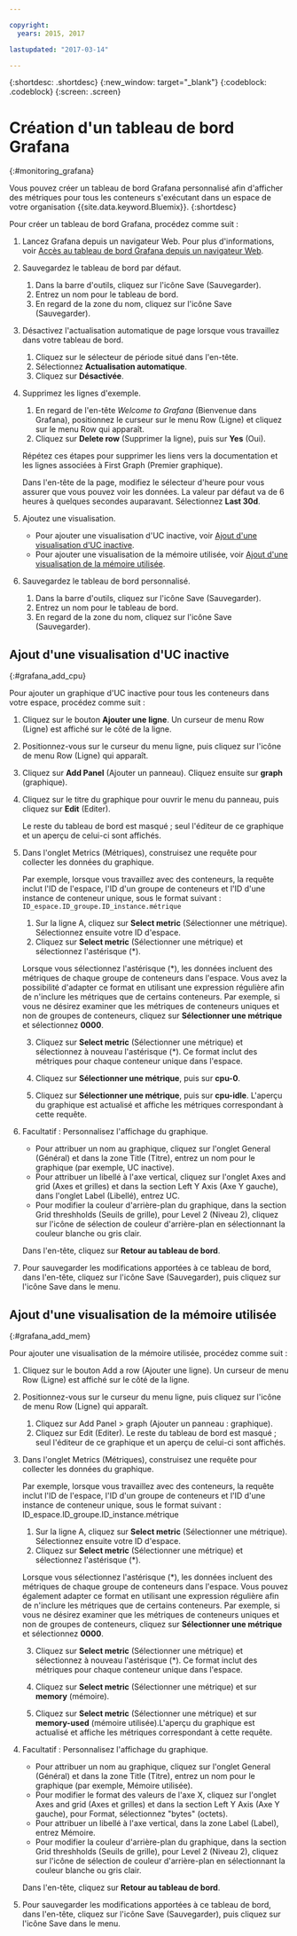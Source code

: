 ```yaml
---

copyright:
  years: 2015, 2017

lastupdated: "2017-03-14"

---
```



{:shortdesc: .shortdesc}
{:new_window: target="_blank"}
{:codeblock: .codeblock}
{:screen: .screen}

# Création d'un tableau de bord Grafana
{:#monitoring_grafana}

Vous pouvez créer un tableau de bord Grafana personnalisé afin d'afficher des métriques pour tous les conteneurs s'exécutant dans un espace de votre organisation {{site.data.keyword.Bluemix}}.
{:shortdesc}

Pour créer un tableau de bord Grafana, procédez comme suit :

1. Lancez Grafana depuis un navigateur Web. Pour plus d'informations, voir [Accès au tableau de bord Grafana depuis un navigateur Web](monitoring_analyzing_metrics_grafana.html#launch_grafana_from_browser).

2. Sauvegardez le tableau de bord par défaut.

    1. Dans la barre d'outils, cliquez sur l'icône Save (Sauvegarder).
    2. Entrez un nom pour le tableau de bord.
    3. En regard de la zone du nom, cliquez sur l'icône Save (Sauvegarder).
   
3. Désactivez l'actualisation automatique de page lorsque vous travaillez dans votre tableau de bord. 

    1. Cliquez sur le sélecteur de période situé dans l'en-tête.
    2. Sélectionnez **Actualisation automatique**.
    3. Cliquez sur **Désactivée**.
 
 5. Supprimez les lignes d'exemple.
 
     1. En regard de l'en-tête *Welcome to Grafana* (Bienvenue dans Grafana), positionnez le curseur sur le menu Row (Ligne) et cliquez sur le menu Row qui apparaît.
     2. Cliquez sur **Delete row** (Supprimer la ligne), puis sur **Yes** (Oui).
     
     Répétez ces étapes pour supprimer les liens vers la documentation et les lignes associées à First Graph (Premier graphique). 
     
     Dans l'en-tête de la page, modifiez le sélecteur d'heure pour vous assurer que vous pouvez voir les données. La valeur par défaut va de 6 heures à quelques secondes auparavant. Sélectionnez
**Last 30d**.
     
6. Ajoutez une visualisation.

    * Pour ajouter une visualisation d'UC inactive, voir [Ajout d'une visualisation d'UC inactive](monitoring_grafana.html#grafana_add_cpu).
    * Pour ajouter une visualisation de la mémoire utilisée, voir [Ajout d'une visualisation de la mémoire utilisée](monitoring_grafana.html#grafana_add_mem).
        
7. Sauvegardez le tableau de bord personnalisé.

    1. Dans la barre d'outils, cliquez sur l'icône Save (Sauvegarder).
    2. Entrez un nom pour le tableau de bord.
    3. En regard de la zone du nom, cliquez sur l'icône Save (Sauvegarder).
    

## Ajout d'une visualisation d'UC inactive
{:#grafana_add_cpu}

Pour ajouter un graphique d'UC inactive pour tous les conteneurs dans votre espace, procédez comme suit :

1. Cliquez sur le bouton **Ajouter une ligne**. Un curseur de menu Row (Ligne) est affiché sur le côté de la ligne.
    
2. Positionnez-vous sur le curseur du menu ligne, puis cliquez sur l'icône de menu Row (Ligne) qui apparaît.

3. Cliquez sur **Add Panel** (Ajouter un panneau). Cliquez ensuite sur **graph** (graphique).

4. Cliquez sur le titre du graphique pour ouvrir le menu du panneau, puis cliquez sur **Edit** (Editer). 

    Le reste du tableau de bord est masqué ; seul l'éditeur de ce graphique et un aperçu de celui-ci sont affichés.
    
5. Dans l'onglet Metrics (Métriques), construisez une requête pour collecter les données du graphique. 

    Par exemple, lorsque vous travaillez avec des conteneurs, la requête inclut l'ID de l'espace, l'ID d'un groupe de conteneurs et l'ID d'une instance de conteneur unique, sous le format suivant : `ID_espace.ID_groupe.ID_instance.métrique`
        
    1. Sur la ligne A, cliquez sur **Select metric** (Sélectionner une métrique). Sélectionnez ensuite votre ID d'espace.
    2. Cliquez sur **Select metric** (Sélectionner une métrique) et sélectionnez l'astérisque (\*).
    
    Lorsque vous sélectionnez l'astérisque (\*), les données incluent des métriques de chaque groupe de conteneurs dans l'espace. Vous avez la possibilité d'adapter ce format en utilisant une expression régulière afin de n'inclure les métriques que de certains conteneurs. Par exemple, si vous ne
désirez examiner que les métriques de conteneurs uniques et non de groupes de conteneurs, cliquez sur
**Sélectionner une métrique** et sélectionnez **0000**.
        
    3. Cliquez sur **Select metric** (Sélectionner une métrique) et sélectionnez à nouveau l'astérisque (\*). Ce format inclut des métriques pour chaque conteneur unique dans l'espace.
        
    4. Cliquez sur **Sélectionner une métrique**, puis sur **cpu-0**.
        
    5. Cliquez sur **Sélectionner une métrique**, puis sur **cpu-idle**. L'aperçu du graphique est actualisé et affiche les métriques correspondant à cette requête.
    
6. Facultatif : Personnalisez l'affichage du graphique.
    
    * Pour attribuer un nom au graphique, cliquez sur l'onglet General (Général) et dans la zone Title (Titre), entrez un nom pour le graphique (par exemple, UC inactive). 
    * Pour attribuer un libellé à l'axe vertical, cliquez sur l'onglet Axes and grid (Axes et grilles) et dans la section Left Y Axis (Axe Y gauche), dans l'onglet Label (Libellé), entrez UC.
    * Pour modifier la couleur d'arrière-plan du graphique, dans la section Grid threshholds (Seuils de grille), pour Level 2 (Niveau 2), cliquez sur l'icône de sélection de couleur d'arrière-plan en sélectionnant la couleur blanche ou gris clair.
    
    Dans l'en-tête, cliquez sur **Retour au tableau de bord**.
    
7. Pour sauvegarder les modifications apportées à ce tableau de bord, dans l'en-tête, cliquez sur l'icône Save (Sauvegarder), puis cliquez sur l'icône Save dans le menu.


## Ajout d'une visualisation de la mémoire utilisée
{:#grafana_add_mem}

Pour ajouter une visualisation de la mémoire utilisée, procédez comme suit :

1. Cliquez sur le bouton Add a row (Ajouter une ligne). Un curseur de menu Row (Ligne) est affiché sur le côté de la ligne.
   
2. Positionnez-vous sur le curseur du menu ligne, puis cliquez sur l'icône de menu Row (Ligne) qui apparaît.

    1. Cliquez sur Add Panel > graph (Ajouter un panneau : graphique).
    2. Cliquez sur Edit (Editer). Le reste du tableau de bord est masqué ; seul l'éditeur de ce graphique et un aperçu de celui-ci sont affichés.
    
3. Dans l'onglet Metrics (Métriques), construisez une requête pour collecter les données du graphique. 

    Par exemple, lorsque vous travaillez avec des conteneurs, la requête inclut l'ID de l'espace, l'ID d'un groupe de conteneurs et l'ID d'une instance de conteneur unique, sous le format suivant : ID_espace.ID_groupe.ID_instance.métrique
        
    1. Sur la ligne A, cliquez sur **Select metric** (Sélectionner une métrique). Sélectionnez ensuite votre ID d'espace.
    2. Cliquez sur **Select metric** (Sélectionner une métrique) et sélectionnez l'astérisque (\*).
    
    Lorsque vous sélectionnez l'astérisque (\*), les données incluent des métriques de chaque groupe de conteneurs dans l'espace. Vous pouvez également adapter ce format en utilisant une expression régulière afin de n'inclure les métriques que de certains conteneurs. Par exemple, si vous ne
désirez examiner que les métriques de conteneurs uniques et non de groupes de conteneurs, cliquez sur
**Sélectionner une métrique** et sélectionnez **0000**.
    
    3. Cliquez sur **Select metric** (Sélectionner une métrique) et sélectionnez à nouveau l'astérisque (\*). Ce format inclut des métriques pour chaque conteneur unique dans l'espace.
        
    4. Cliquez sur **Select metric** (Sélectionner une métrique) et sur **memory** (mémoire).
        
    5. Cliquez sur **Select metric** (Sélectionner une métrique) et sur **memory-used** (mémoire utilisée).L'aperçu du graphique est actualisé et affiche les métriques correspondant à cette requête.
    
6. Facultatif : Personnalisez l'affichage du graphique.
    
    * Pour attribuer un nom au graphique, cliquez sur l'onglet General (Général) et dans la zone Title (Titre), entrez un nom pour le graphique (par exemple, Mémoire utilisée). 
    *  Pour modifier le format des valeurs de l'axe X, cliquez sur l'onglet Axes and grid (Axes et grilles) et dans la section Left Y Axis (Axe Y gauche), pour Format, sélectionnez "bytes" (octets).
    * Pour attribuer un libellé à l'axe vertical, dans la zone Label (Label), entrez Mémoire.
    * Pour modifier la couleur d'arrière-plan du graphique, dans la section Grid threshholds (Seuils de grille), pour Level 2 (Niveau 2), cliquez sur l'icône de sélection de couleur d'arrière-plan en sélectionnant la couleur blanche ou gris clair.
    
    Dans l'en-tête, cliquez sur **Retour au tableau de bord**.

7. Pour sauvegarder les modifications apportées à ce tableau de bord, dans l'en-tête, cliquez sur l'icône Save (Sauvegarder), puis cliquez sur l'icône Save dans le menu.

